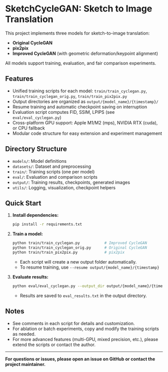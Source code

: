 # SketchCycleGAN: Sketch to Image Translation

This project implements three models for sketch-to-image translation:
- **Original CycleGAN**
- **pix2pix**
- **Improved CycleGAN** (with geometric deformation/keypoint alignment)

All models support training, evaluation, and fair comparison experiments.

## Features
- Unified training scripts for each model: `train/train_cyclegan.py`, `train/train_cyclegan_orig.py`, `train/train_pix2pix.py`
- Output directories are organized as `output/{model_name}/{timestamp}/`
- Resume training and automatic checkpoint saving on interruption
- Evaluation script computes FID, SSIM, LPIPS (see `eval/eval_cyclegan.py`)
- Cross-platform GPU support: Apple M1/M2 (mps), NVIDIA RTX (cuda), or CPU fallback
- Modular code structure for easy extension and experiment management

## Directory Structure
- `models/`: Model definitions
- `datasets/`: Dataset and preprocessing
- `train/`: Training scripts (one per model)
- `eval/`: Evaluation and comparison scripts
- `output/`: Training results, checkpoints, generated images
- `utils/`: Logging, visualization, checkpoint helpers

## Quick Start
1. **Install dependencies:**
   ```bash
   pip install -r requirements.txt
   ```
2. **Train a model:**
   ```bash
   python train/train_cyclegan.py           # Improved CycleGAN
   python train/train_cyclegan_orig.py      # Original CycleGAN
   python train/train_pix2pix.py            # pix2pix
   ```
   - Each script will create a new output folder automatically.
   - To resume training, use `--resume output/{model_name}/{timestamp}`

3. **Evaluate results:**
   ```bash
   python eval/eval_cyclegan.py --output_dir output/{model_name}/{timestamp} --fake_type fakeB --real_type realB
   ```
   - Results are saved to `eval_results.txt` in the output directory.

## Notes
- See comments in each script for details and customization.
- For ablation or batch experiments, copy and modify the training scripts as needed.
- For more advanced features (multi-GPU, mixed precision, etc.), please extend the scripts or contact the author.

---

**For questions or issues, please open an issue on GitHub or contact the project maintainer.**
